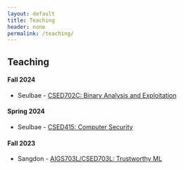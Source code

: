 ```yaml
---
layout: default
title: Teaching
header: none
permalink: /teaching/
---
```


## **Teaching**

#### Fall 2024
* Seulbae - [CSED702C: Binary Analysis and Exploitation](#)

#### Spring 2024
* Seulbae - [CSED415: Computer Security](/teaching/csed415/2024sp)

#### Fall 2023
* Sangdon - [AIGS703L/CSED703L: Trustworthy ML](https://sangdon.github.io/teaching/tml-2023-fall/)

